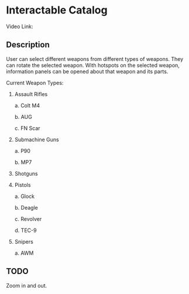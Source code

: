 # Interactable Catalog 
Video Link:

## Description
User can select different weapons from different types of weapons. They can rotate the selected weapon. With hotspots on the selected weapon, information panels can be opened about that weapon and its parts. 

Current Weapon Types:

1. Assault Rifles
   
    a. Colt M4

    b. AUG

    c. FN Scar

2. Submachine Guns

    a. P90

    b. MP7

3. Shotguns

4. Pistols
   
    a. Glock

    b. Deagle

    c. Revolver

    d. TEC-9


5. Snipers

    a. AWM

## TODO
Zoom in and out.
